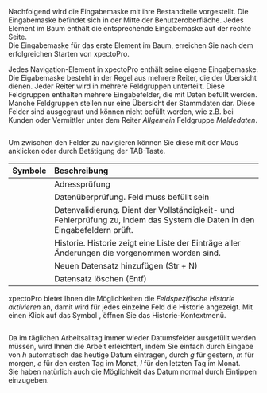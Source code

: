 <!DOCTYPE html>
<html>
<head>
<meta charset="utf-8">
<meta name="viewport" content="width=device-width, initial-scale=1.0">
<title>600_Eingabemaske.md</title>
<link rel="stylesheet" href="https://stackedit.io/res-min/themes/base.css" />
<script type="text/javascript" src="https://cdn.mathjax.org/mathjax/latest/MathJax.js?config=TeX-AMS_HTML"></script>
</head>
<body><div class="container"><p>Nachfolgend wird die Eingabemaske mit ihre Bestandteile vorgestellt. Die Eingabemaske befindet sich in der Mitte der Benutzeroberfläche. Jedes Element im Baum enthält  die entsprechende Eingabemaske auf der rechte Seite. <br>
Die Eingabemaske für das erste Element im Baum, erreichen Sie nach dem erfolgreichen Starten von xpectoPro. </p>

<p>Jedes Navigation-Element in xpectoPro enthält seine eigene Eingabemaske. Die Eigabemaske besteht in der Regel aus mehrere Reiter, die der Übersicht dienen. Jeder Reiter wird in mehrere Feldgruppen unterteilt. Diese Feldgruppen enthalten mehrere Eingabefelder, die mit Daten befüllt werden. <br>
Manche Feldgruppen stellen nur eine Übersicht der Stammdaten dar. Diese Felder sind ausgegraut und können nicht befüllt werden, wie z.B. bei Kunden oder Vermittler unter dem Reiter <em>Allgemein</em> Feldgruppe <em>Meldedaten</em>.</p>

<p><img src="http://xpecto.github.io/docs/img/img_1442910987096.png" alt="" title=""></p>

<p>Um zwischen den Felder zu navigieren können Sie diese mit der Maus anklicken oder durch Betätigung der TAB-Taste.</p>

<table>
<thead>
<tr>
  <th>Symbole</th>
  <th align="left">Beschreibung</th>
</tr>
</thead>
<tbody><tr>
  <td><img src="http://xpecto.github.io/docs/img/img_1430729578370.png" alt="" title=""></td>
  <td align="left">Adressprüfung</td>
</tr>
<tr>
  <td><img src="http://xpecto.github.io/docs/img/img_1430729624073.png" alt="" title=""></td>
  <td align="left">Datenüberprüfung. Feld muss befüllt sein</td>
</tr>
<tr>
  <td><img src="http://xpecto.github.io/docs/img/img_1430729543912.png" alt="" title=""></td>
  <td align="left">Datenvalidierung. Dient der Vollständigkeit- und Fehlerprüfung zu, indem das System die Daten in den Eingabefeldern prüft.</td>
</tr>
<tr>
  <td><img src="http://xpecto.github.io/docs/img/img_1430729940939.png" alt="" title=""></td>
  <td align="left">Historie. Historie zeigt eine Liste der Einträge aller Änderungen die vorgenommen worden sind.</td>
</tr>
<tr>
  <td><img src="http://xpecto.github.io/docs/img/img_1430731908651.png" alt="" title=""></td>
  <td align="left">Neuen Datensatz hinzufügen (Str + N)</td>
</tr>
<tr>
  <td><img src="http://xpecto.github.io/docs/img/img_1430731964269.png" alt="" title=""></td>
  <td align="left">Datensatz löschen (Entf)</td>
</tr>
</tbody></table>


<p>xpectoPro bietet Ihnen die Möglichkeiten die <em>Feldspezifische Historie aktivieren</em> an,  damit wird für jedes einzelne Feld die Historie angezeigt. Mit einen Klick auf das Symbol <img src="http://xpecto.github.io/docs/img/img_1430729940939.png" alt="" title="">, öffnen Sie das Historie-Kontextmenü.</p>

<p><img src="http://xpecto.github.io/docs/img/img_1442911352292.png" alt="" title=""></p>

<p>Da im täglichen Arbeitsalltag immer wieder Datumsfelder ausgefüllt werden müssen, wird Ihnen die Arbeit erleichtert, indem Sie einfach durch Eingabe von <em>h</em> automatisch das heutige Datum eintragen, durch <em>g</em> für gestern, <em>m</em> für morgen, <em>e</em> für den ersten Tag im Monat, <em>l</em> für den letzten Tag im Monat.  <br>
Sie haben natürlich auch die Möglichkeit das Datum normal durch Eintippen einzugeben.</p></div></body>
</html>